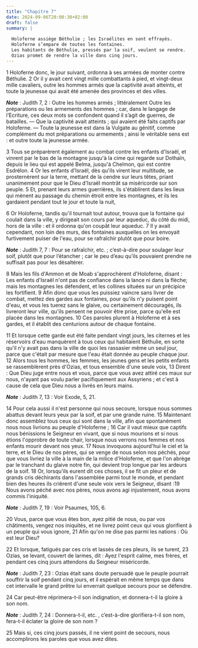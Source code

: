 ```yaml
---
title: "Chapitre 7"
date: 2024-09-06T20:00:38+02:00
draft: false
summary: |
  
  Holoferne assiège Béthulie ; les Israélites en sont effrayés.
  Holoferne s’empare de toutes les fontaines.
  Les habitants de Béthulie, pressés par la soif, veulent se rendre.
  Ozias promet de rendre la ville dans cinq jours.
---
```



1 Holoferne donc, le jour suivant, ordonna à ses armées de monter contre Béthulie. 2 Or il y avait cent vingt mille combattants à pied, et vingt-deux mille cavaliers, outre les hommes armés que la captivité avait atteints, et toute la jeunesse qui avait été amenée des provinces et des villes.

***Note*** :  Judith 7, 2 : Outre les hommes armés ; littéralement Outre les préparations ou les armements des hommes ; car, dans le langage de l’Ecriture, ces deux mots se confondent quand il s’agit de guerres, de batailles. ― Que la captivité avait atteints ; qui avaient été faits captifs par Holoferne. ― Toute la jeunesse est dans la Vulgate au génitif, comme complément du mot préparations ou armements ; ainsi le véritable sens est : et outre toute la jeunesse armée.

3 Tous se préparèrent également au combat contre les enfants d'Israël, et vinrent par le bas de la montagne jusqu'à la cime qui regarde sur Dothaïn, depuis le lieu qui est appelé Belma, jusqu'à Chelmon, qui est contre Esdrélon. 4 Or les enfants d'Israël, dès qu'ils virent leur multitude, se prosternèrent sur la terre, mettant de la cendre sur leurs têtes, priant unanimement pour que le Dieu d'Israël montrât sa miséricorde sur son peuple. 5 Et, prenant leurs armes guerrières, ils s'établirent dans les lieux qui mènent au passage du chemin étroit entre les montagnes, et ils les gardaient pendant tout le jour et toute la nuit,


6 Or Holoferne, tandis qu'il tournait tout autour, trouva que la fontaine qui coulait dans la ville, y dirigeait son cours par leur aqueduc, du côté du midi, hors de la ville : et il ordonna qu'on coupât leur aqueduc. 7 Il y avait cependant, non loin des murs, des fontaines auxquelles on les envoyait furtivement puiser de l'eau, pour se rafraîchir plutôt que pour boire.

***Note*** :  Judith 7, 7 : Pour se rafraîchir, etc. ; c’est-à-dire pour soulager leur soif, plutôt que pour l’étancher ; car le peu d’eau qu’ils pouvaient prendre ne suffisait pas pour les désaltérer.

8 Mais les fils d'Ammon et de Moab s'approchèrent d'Holoferne, disant : Les enfants d'Israël n'ont pas de confiance dans la lance ni dans la flèche; mais les montagnes les défendent, et les collines situées sur un précipice les fortifient. 9 Afin donc que vous les puissiez vaincre sans livrer de combat, mettez des gardes aux fontaines, pour qu'ils n'y puisent point d'eau, et vous les tuerez sans le glaive, ou certainement découragés, ils livreront leur ville, qu'ils pensent ne pouvoir être prise, parce qu'elle est placée dans les montagnes. 10 Ces paroles plurent à Holoferne et à ses gardes, et il établit des centurions autour de chaque fontaine.


11 Et lorsque cette garde eut été faite pendant vingt jours, les citernes et les réservoirs d'eau manquèrent à tous ceux qui habitaient Béthulie, en sorte qu'il n'y avait pas dans la ville de quoi les rassasier même un seul jour, parce que c'était par mesure que l'eau était donnée au peuple chaque jour. 12 Alors tous les hommes, les femmes, les jeunes gens et les petits enfants se rassemblèrent près d'Ozias, et tous ensemble d'une seule voix, 13 Dirent : Que Dieu juge entre nous et vous, parce que vous avez attiré ces maux sur nous, n'ayant pas voulu parler pacifiquement aux Assyriens ; et c'est à cause de cela que Dieu nous a livrés en leurs mains.

***Note*** :  Judith 7, 13 : Voir Exode, 5, 21.

14 Pour cela aussi il n'est personne qui nous secoure, lorsque nous sommes abattus devant leurs yeux par la soif, et par une grande ruine. 15 Maintenant donc assemblez tous ceux qui sont dans la ville, afin que spontanément nous nous livrions au peuple d'Holoferne ; 16 Car il vaut mieux que captifs nous bénissions le Seigneur en vivant, que si nous mourions et si nous étions l'opprobre de toute chair, lorsque nous verrons nos femmes et nos enfants mourir devant nos yeux. 17 Nous invoquons aujourd'hui le ciel et la terre, et le Dieu de nos pères, qui se venge de nous selon nos péchés, pour que vous livriez la ville à la main de la milice d'Holoferne, et que l'on abrège par le tranchant du glaive notre fin, qui devient trop longue par les ardeurs de la soif. 18 Or, lorsqu'ils eurent dit ces choses, il se fit un pleur et de grands cris déchirants dans l'assemblée parmi tout le monde, et pendant bien des heures ils crièrent d'une seule voix vers le Seigneur, disant :19 Nous avons péché avec nos pères, nous avons agi
injustement, nous avons commis l'iniquité.

***Note*** :  Judith 7, 19 : Voir Psaumes, 105, 6.

20 Vous, parce que vous êtes bon, ayez pitié de nous, ou par vos châtiments, vengez nos iniquités, et ne livrez point ceux qui vous glorifient à un peuple qui vous ignore, 21 Afin qu'on ne dise pas parmi les nations : Où est leur Dieu?


22 Et lorsque, fatigués par ces cris et lassés de ces pleurs, ils se turent, 23 Ozias, se levant, couvert de larmes, dit : Ayez l'esprit calme, mes frères, et pendant ces cinq jours attendons du Seigneur miséricorde.

***Note*** :  Judith 7, 23 : Ozias était sans doute persuadé que le peuple pourrait souffrir la soif pendant cinq jours, et il espérait en même temps que dans cet intervalle le grand prêtre lui enverrait quelque secours pour se défendre.

24 Car peut-être réprimera-t-il son indignation, et donnera-t-il la gloire à son nom.

***Note*** :  Judith 7, 24 : Donnera-t-il, etc. , c’est-à-dire glorifiera-t-il son nom, fera-t-il éclater la gloire de son nom ?

25 Mais si, ces cinq jours passés, il ne vient point de secours, nous accomplirons les paroles que vous avez dites.

